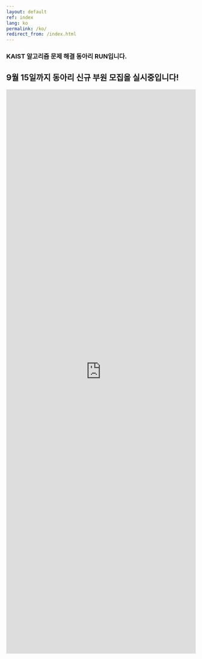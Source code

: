 ```yaml
---
layout: default
ref: index
lang: ko
permalink: /ko/
redirect_from: /index.html
---
```


### KAIST 알고리즘 문제 해결 동아리 RUN입니다.
## 9월 15일까지 동아리 신규 부원 모집을 실시중입니다!

<iframe src="https://docs.google.com/forms/d/e/1FAIpQLSeaB2kwHLLkSeSlnN21gKQ6GrZPOvytUv81AhZXLAHQW8z16w/viewform?usp=sf_link" frameborder="0" width="100%" height="1500px"></iframe>
